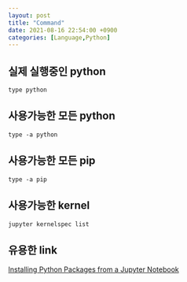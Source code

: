 ```yaml
---
layout: post
title: "Command"
date: 2021-08-16 22:54:00 +0900
categories: [Language,Python]
---
```


## 실제 실행중인 python 

``` type python ```

## 사용가능한 모든 python

``` type -a python ```

## 사용가능한 모든 pip

``` type -a pip ```

## 사용가능한 kernel

``` jupyter kernelspec list ```

## 유용한 link

[Installing Python Packages from a Jupyter Notebook](https://jakevdp.github.io/blog/2017/12/05/installing-python-packages-from-jupyter/)
